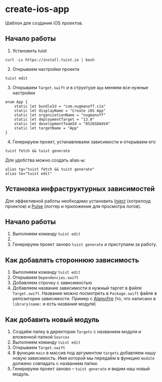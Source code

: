 # create-ios-app

Шаблон для создания iOS проектов. 

## Начало работы

1. Установить tuist
```
curl -Ls https://install.tuist.io | bash
```

2. Открываем настройки проекта
```
tuist edit
```

3. Открываем `Target.swift` и в структуре `App` меняем все нужные настройки
```
enum App {
    static let bundleId = "com.nugmanoff.cia"
    static let displayName = "Create iOS App"
    static let organizationName = "nugmanoff"
    static let deploymentTarget = "13.0"
    static let developmentTeamId = "8526SDA4V4"
    static let targetName = "App"
}
```

4. Генерируем проект, устанавливаем зависимости и открываем его
```
tuist fetch && tuist generate 
```

Для удобства можно создать alias-ы:
```
alias tg="tuist fetch && tuist generate"
alias te="tuist edit"
```

## Установка инфраструктурных зависимостей

Для эффективной работы необходимо установить [Inject](https://github.com/krzysztofzablocki/Inject) (хотрелоуд проектов) и [Pulse](https://github.com/kean/Pulse) (логгер и приложение для просмотра логов).

## Начало работы

1. Выполняем команду `tuist edit`
2. 
4. Генерируем проект заново `tuist generate` и приступаем за работу.

## Как добавлять стороннюю зависимость

1. Выполняем команду `tuist edit`
2. Открываем `Dependencies.swift`
3. Добавляем строчку с зависимостью
4. Добавляем название зависимости в нужный таргет в файле `Target.swift`. Название можно посмотреть в `Package.swift` файле в репозитории зависимости. Пример с [Alamofire](https://github.com/Alamofire/Alamofire/blob/master/Package.swift#L33) (то, что написано в `library(name:` и есть название модуля)

## Как добавить новый модуль

1. Создаём папку в директории `Targets` с названием модуля и вложенной папкой `Sources`
2. Выполняем команду `tuist edit`
3. Открываем `Target.swift`
4. В функции `main` в массив под аргументом `targets` добавляем нашу новую зависимость. Имя которой мы передаём в функцию `module` должено совпадать с названием папки.
5. Генерируем проект заново – `tuist generate` и видим наш новый модуль.

